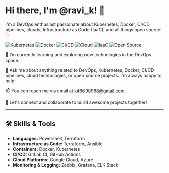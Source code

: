 # Hi there, I'm @ravi_k! 👋

I'm a DevOps enthusiast passionate about Kubernetes, Docker, CI/CD pipelines, clouds, Infrastructure as Code (IaaC), and all things open source! ✨

![Kubernetes](https://img.shields.io/badge/-Kubernetes-326CE5?style=flat-square&logo=kubernetes&logoColor=white)
![Docker](https://img.shields.io/badge/-Docker-2496ED?style=flat-square&logo=docker&logoColor=white)
![CI/CD](https://img.shields.io/badge/-CI/CD-4AB3F4?style=flat-square)
![Cloud](https://img.shields.io/badge/-Cloud-4285F4?style=flat-square&logo=google-cloud&logoColor=white)
![IaaC](https://img.shields.io/badge/-IaaC-4CAF50?style=flat-square)
![Open Source](https://img.shields.io/badge/-Open%20Source-25BFC5?style=flat-square)

🌱 I’m currently learning and exploring new technologies in the DevOps space.

💬 Ask me about anything related to DevOps, Kubernetes, Docker, CI/CD pipelines, cloud technologies, or open source projects. I'm always happy to help!

📫 You can reach me via email at k46690968@gmail.com.

🚀 Let's connect and collaborate to build awesome projects together!

---

## 🛠️ Skills & Tools

- **Languages:** Powershell, Terraform
- **Infrastructure as Code:** Terraform, Ansible
- **Containers:** Docker, Kubernetes
- **CI/CD:** GitLab CI, GitHub Actions
- **Cloud Platforms:** Google Cloud, Azure
- **Monitoring & Logging:** Zabbix, Grafana, ELK Stack

